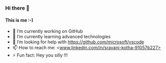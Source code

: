 ### Hi there 👋
#### This is me :-)
- 🔭 I’m currently working on GitHub
- 🌱 I’m currently learning advanced technologies
- 🤔 I’m looking for help with <https://github.com/microsoft/vscode>
- 📫 How to reach me: <www.linkedin.com/in/sravani-kotha-91057b227>
- ⚡ Fun fact: Hey you silly !!!

